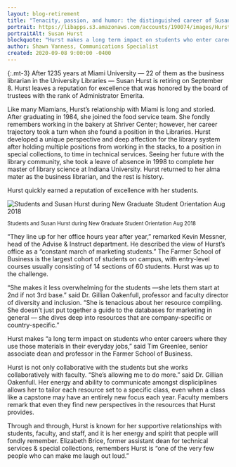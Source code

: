 ```yaml
--- 
layout: blog-retirement
title: "Tenacity, passion, and humor: the distinguished career of Susan Hurst"
portrait: https://libapps.s3.amazonaws.com/accounts/190074/images/Hurst_Susan_O16314.jpg
portraitAlt: Susan Hurst
blockquote: "Hurst makes a long term impact on students who enter careers where they use those materials in their everyday jobs."
author: Shawn Vanness, Communications Specialist
created: 2020-09-08 9:00:00 -0400
---
```

{:.mt-3}
After 1235 years at Miami University — 22 of them as the business librarian in the University Libraries — Susan Hurst is retiring on September 8. Hurst leaves a reputation for excellence that was honored by the board of trustees with the rank of Administrator Emerita.

Like many Miamians, Hurst’s relationship with Miami is long and storied. After graduating in 1984, she joined the food service team. She fondly remembers working in the bakery at Shriver Center; however, her career trajectory took a turn when she found a position in the Libraries. Hurst developed a unique perspective and deep affection for the library system after holding multiple positions from working in the stacks, to a position in special collections, to time in technical services. Seeing her future with the library community, she took a leave of absence in 1998 to complete her master of library science at Indiana University. Hurst returned to her alma mater as the business librarian, and the rest is history.

Hurst quickly earned a reputation of excellence with her students.

<div class="w-50 float-right m-4">
<img class="img-fluid" alt="Students and Susan Hurst during New Graduate Student Orientation Aug 2018" src="https://libapps.s3.amazonaws.com/accounts/190074/images/18-08_New-Grad-Student-Orientation_002.jpg">
<p class="mt-2 text-center" style="font-size:smaller">Students and Susan Hurst during New Graduate Student Orientation Aug 2018</p>
</div>

“They line up for her office hours year after year,” remarked Kevin Messner, head of the Advise & Instruct department. He described the view of Hurst’s office as a “constant march of marketing students.” The Farmer School of Business is the largest cohort of students on campus, with entry-level courses usually consisting of 14 sections of 60 students. Hurst was up to the challenge.

“She makes it less overwhelming for the students —she lets them start at 2nd if not 3rd base.” said Dr. Gillian Oakenfull, professor and faculty director of diversity and inclusion. “She is tenacious about her resource compiling. She doesn&apos;t just put together a guide to the databases for marketing in general — she dives deep into resources that are company-specific or country-specific.”

Hurst makes “a long term impact on students who enter careers where they use those materials in their everyday jobs,” said Tim Greenlee, senior associate dean and professor in the Farmer School of Business.

Hurst is not only collaborative with the students but she works collaboratively with faculty. “She’s allowing me to do more.” said Dr. Gillian Oakenfull. Her energy and ability to communicate amongst displiciplines allows her to tailor each resource set to a specific class, even when a class like a capstone may have an entirely new focus each year. Faculty members remark that even they find new perspectives in the resources that Hurst provides.

Through and through, Hurst is known for her supportive relationships with students, faculty, and staff, and it is her energy and spirit that people will fondly remember. Elizabeth Brice, former assistant dean for technical services & special collections, remembers Hurst is “one of the very few people who can make me laugh out loud.”

